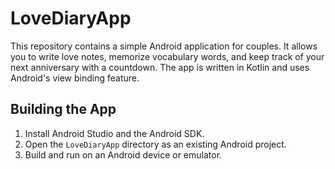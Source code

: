 # LoveDiaryApp

This repository contains a simple Android application for couples. It allows you
to write love notes, memorize vocabulary words, and keep track of your next
anniversary with a countdown. The app is written in Kotlin and uses Android's
view binding feature.

## Building the App

1. Install Android Studio and the Android SDK.
2. Open the `LoveDiaryApp` directory as an existing Android project.
3. Build and run on an Android device or emulator.
